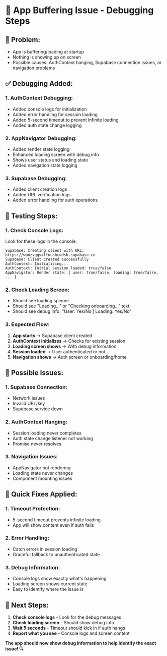 # 🔧 App Buffering Issue - Debugging Steps

## 🎯 **Problem:**
- App is buffering/loading at startup
- Nothing is showing up on screen
- Possible causes: AuthContext hanging, Supabase connection issues, or navigation problems

## ✅ **Debugging Added:**

### **1. AuthContext Debugging:**
- Added console logs for initialization
- Added error handling for session loading
- Added 5-second timeout to prevent infinite loading
- Added auth state change logging

### **2. AppNavigator Debugging:**
- Added render state logging
- Enhanced loading screen with debug info
- Shows user status and loading state
- Added navigation state logging

### **3. Supabase Debugging:**
- Added client creation logs
- Added URL verification logs
- Added error handling for auth operations

## 🧪 **Testing Steps:**

### **1. Check Console Logs:**
Look for these logs in the console:
```
Supabase: Creating client with URL: https://wuozvggvxlfuushcwdsh.supabase.co
Supabase: Client created successfully
AuthContext: Initializing...
AuthContext: Initial session loaded: true/false
AppNavigator: Render state: { user: true/false, loading: true/false, ... }
```

### **2. Check Loading Screen:**
- Should see loading spinner
- Should see "Loading..." or "Checking onboarding..." text
- Should see debug info: "User: Yes/No | Loading: Yes/No"

### **3. Expected Flow:**
1. **App starts** → Supabase client created
2. **AuthContext initializes** → Checks for existing session
3. **Loading screen shows** → With debug information
4. **Session loaded** → User authenticated or not
5. **Navigation shows** → Auth screen or onboarding/home

## 🚨 **Possible Issues:**

### **1. Supabase Connection:**
- Network issues
- Invalid URL/key
- Supabase service down

### **2. AuthContext Hanging:**
- Session loading never completes
- Auth state change listener not working
- Promise never resolves

### **3. Navigation Issues:**
- AppNavigator not rendering
- Loading state never changes
- Component mounting issues

## 🔧 **Quick Fixes Applied:**

### **1. Timeout Protection:**
- 5-second timeout prevents infinite loading
- App will show content even if auth fails

### **2. Error Handling:**
- Catch errors in session loading
- Graceful fallback to unauthenticated state

### **3. Debug Information:**
- Console logs show exactly what's happening
- Loading screen shows current state
- Easy to identify where the issue is

## 🚀 **Next Steps:**

1. **Check console logs** - Look for the debug messages
2. **Check loading screen** - Should show debug info
3. **Wait 5 seconds** - Timeout should kick in if auth hangs
4. **Report what you see** - Console logs and screen content

**The app should now show debug information to help identify the exact issue! 🔍**
